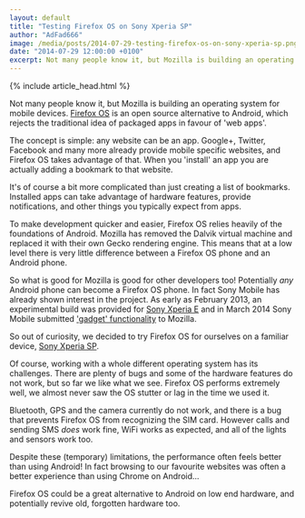 ```yaml
---
layout: default
title: "Testing Firefox OS on Sony Xperia SP"
author: "AdFad666"
image: /media/posts/2014-07-29-testing-firefox-os-on-sony-xperia-sp.png
date: "2014-07-29 12:00:00 +0100"
excerpt: Not many people know it, but Mozilla is building an operating system for mobile devices. Firefox OS is an open source alternative to Android, which rejects the traditional idea of packaged apps in favour of 'web apps'...
---
```


{% include article_head.html %}

Not many people know it, but Mozilla is building an operating system for mobile devices. <a href="http://www.mozilla.org/en-US/firefox/os/" title="" target="_blank">Firefox OS</a> is an open source alternative to Android, which rejects the traditional idea of packaged apps in favour of 'web apps'.

The concept is simple: any website can be an app. Google+, Twitter, Facebook and many more already provide mobile specific websites, and Firefox OS takes advantage of that. When you 'install' an app you are actually adding a bookmark to that website.

It's of course a bit more complicated than just creating a list of bookmarks. Installed apps can take advantage of hardware features, provide notifications, and other things you typically expect from apps.

To make development quicker and easier, Firefox OS relies heavily of the foundations of Android. Mozilla has removed the Dalvik virtual machine and replaced it with their own Gecko rendering engine. This means that at a low level there is very little difference between a Firefox OS phone and an Android phone.

So what is good for Mozilla is good for other developers too! Potentially <em>any</em> Android phone can become a Firefox OS phone. In fact Sony Mobile has already shown interest in the project. As early as February 2013, an experimental build was provided for <a href="http://developer.sonymobile.com/2013/02/27/experimental-firefox-os-software-for-xperia-e-available-for-developers-rom/" title="" target="_blank">Sony Xperia E</a> and in March 2014 Sony Mobile submitted <a href="http://developer.sonymobile.com/2014/03/07/sony-submits-gadget-functionality-to-firefox-os-for-evaluation-video/" title="" target="_blank">'gadget' functionality</a> to Mozilla.

So out of curiosity, we decided to try Firefox OS for ourselves on a familiar device, <a href="/qualcomm-krait-200-family-2nd-gen/sony-xperia-sp/" title="" target="">Sony Xperia SP</a>.

Of course, working with a whole different operating system has its challenges. There are plenty of bugs and some of the hardware features do not work, but so far we like what we see. Firefox OS performs extremely well, we almost never saw the OS stutter or lag in the time we used it.

Bluetooth, GPS and the camera currently do not work, and there is a bug that prevents Firefox OS from recognizing the SIM card. However calls and sending SMS <em>does</em> work fine, WiFi works as expected, and all of the lights and sensors work too.

Despite these (temporary) limitations, the performance often feels better than using Android! In fact browsing to our favourite websites was often a better experience than using Chrome on Android... 

Firefox OS could be a great alternative to Android on low end hardware, and potentially revive old, forgotten hardware too.
<!-- Place this tag in your head or just before your close body tag. -->
<script type="text/javascript" src="https://apis.google.com/js/plusone.js"></script>
<!-- Place this tag where you want the widget to render. -->
<div class="g-post" data-href="https://plus.google.com/101572626539686148855/posts/RPjy29cazQL"></div>
